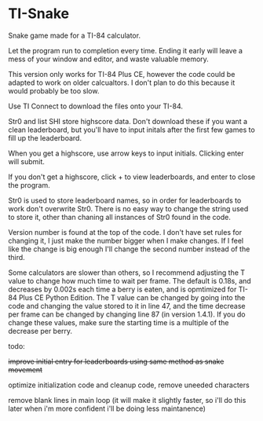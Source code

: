 # TI-Snake
Snake game made for a TI-84 calculator.

Let the program run to completion every time. Ending it early will leave a mess of your window and editor, and waste valuable memory.

This version only works for TI-84 Plus CE, however the code could be adapted to work on older calcualtors. I don't plan to do this because it would probably be too slow.

Use TI Connect to download the files onto your TI-84.

Str0 and list SHI store highscore data. Don't download these if you want a clean leaderboard, but you'll have to input initals after the first few games to fill up the leaderboard.

When you get a highscore, use arrow keys to input initials. Clicking enter will submit. 

If you don't get a highscore, click + to view leaderboards, and enter to close the program. 

Str0 is used to store leaderboard names, so in order for leaderboards to work don't overwrite Str0. There is no easy way to change the string used to store it, other than chaning all instances of Str0 found in the code.

Version number is found at the top of the code. I don't have set rules for changing it, I just make the number bigger when I make changes. If I feel like the change is big enough I'll change the second number instead of the third.

Some calculators are slower than others, so I recommend adjusting the T value to change how much time to wait per frame. The default is 0.18s, and decreases by 0.002s each time a berry is eaten, and is opmtimized for TI-84 Plus CE Python Edition. The T value can be changed by going into the code and changing the value stored to it in line 47, and the time decrease per frame can be changed by changing line 87 (in version 1.4.1). If you do change these values, make sure the starting time is a multiple of the decrease per berry.

todo:

~~improve initial entry for leaderboards using same method as snake movement~~

optimize initialization code and cleanup code, remove uneeded characters

remove blank lines in main loop (it will make it slightly faster, so i'll do this later when i'm more confident i'll be doing less maintanence)
